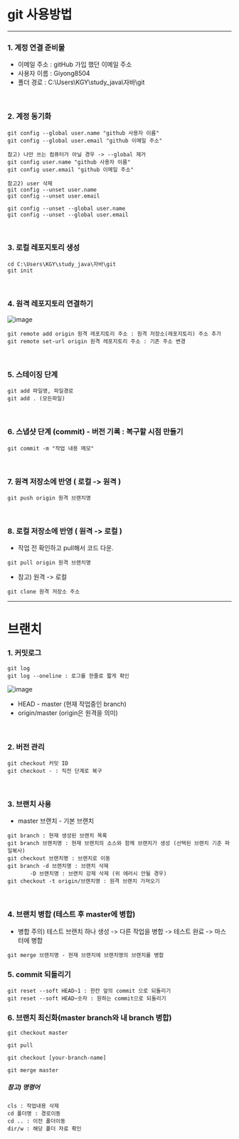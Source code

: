# git 사용방법
-------------

### 1. 계정 연결 준비물
- 이메일 주소 : gitHub 가입 했던 이메일 주소
- 사용자 이름 : Giyong8504
- 폴더 경로 : C:\Users\KGY\study_java\자바\git
<br>

### 2. 계정 동기화
```
git config --global user.name "github 사용자 이름"
git config --global user.email "github 이메일 주소"

참고) 나만 쓰는 컴퓨터가 아닐 경우 -> --global 제거
git config user.name "github 사용자 이름"
git config user.email "github 이메일 주소"

참고2) user 삭제
git config --unset user.name
git config --unset user.email

git config --unset --global user.name
git config --unset --global user.email
```
<br>

### 3. 로컬 레포지토리 생성
```
cd C:\Users\KGY\study_java\자바\git
git init
```
<br>

### 4. 원격 레포지토리 연결하기
![image](https://github.com/Giyong8504/git/assets/128211712/ba304c2f-243d-4db4-82c8-eaa539b38717)

```
git remote add origin 원격 레포지토리 주소 : 원격 저장소(레포지토리) 주소 추가
git remote set-url origin 원격 레포지토리 주소 : 기존 주소 변경
```
<br>

### 5. 스테이징 단계
```
git add 파일명, 파일경로
git add . (모든파일)
```
<br>

### 6. 스냅샷 단계 (commit) - 버전 기록 : 복구할 시점 만들기
```
git commit -m "작업 내용 메모"
```
<br>

### 7. 원격 저장소에 반영 ( 로컬 -> 원격 )
```
git push origin 원격 브랜치명
```
<br>

### 8. 로컬 저장소에 반영 ( 원격 -> 로컬 )
- 작업 전 확인하고 pull해서 코드 다운.
```
git pull origin 원격 브랜치명
```

- 참고) 원격 -> 로컬
```
git clone 원격 저장소 주소
```

---------------
# 브랜치
### 1. 커밋로그
```
git log
git log --oneline : 로그를 한줄로 짧게 확인
```
![image](https://github.com/Giyong8504/git/assets/128211712/b0f2d476-8d0d-4451-96b8-4d7aaa111c39)
- HEAD - master (현재 작업중인 branch)
- origin/master (origin은 원격을 의미)
<br>

### 2. 버전 관리
```
git checkout 커밋 ID
git checkout - : 직전 단계로 복구
```
<br>

### 3. 브랜치 사용
- master 브랜치 - 기본 브랜치
```
git branch : 현재 생성된 브랜치 목록
git branch 브랜치명 : 현재 브랜치의 소스와 함께 브랜치가 생성 (선택된 브랜치 기준 파일복사)
git checkout 브랜치명 : 브랜치로 이동
git branch -d 브랜치명 : 브랜치 삭제 
	   -D 브랜치명 : 브랜치 강제 삭제 (위 에러시 안될 경우)
git checkout -t origin/브랜치명 : 원격 브랜치 가져오기
```
<br>

### 4. 브랜치 병합 (테스트 후 master에 병합)
- 병합 주의) 테스트 브랜치 하나 생성 -> 다른 작업을 병합 -> 테스트 완료 -> 마스터에 병합
```
git merge 브랜치명 - 현재 브랜치에 브랜치명의 브랜치를 병합
```

### 5. commit 되돌리기
```
git reset --soft HEAD~1 : 한칸 앞의 commit 으로 되돌리기
git reset --soft HEAD~숫자 : 원하는 commit으로 되돌리기
```

### 6. 브랜치 최신화(master branch와 내 branch 병합)
```
git checkout master

git pull

git checkout [your-branch-name]

git merge master
```

##### 참고) 명령어
```
cls : 작업내용 삭제
cd 폴더명 : 경로이동
cd .. : 이전 폴더이동
dir/w : 해당 폴더 자료 확인
```
